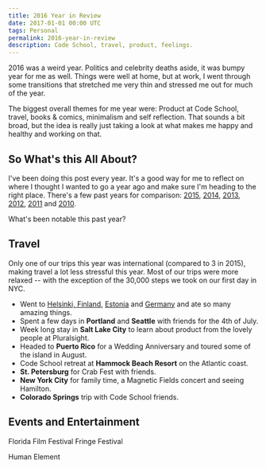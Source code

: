 ```yaml
---
title: 2016 Year in Review
date: 2017-01-01 00:00 UTC
tags: Personal
permalink: 2016-year-in-review
description: Code School, travel, product, feelings.
---
```


2016 was a weird year. Politics and celebrity deaths aside, it was bumpy year for me as well. Things were well at home, but at work, I went through some transitions that stretched me very thin and stressed me out for much of the year.

The biggest overall themes for me year were: Product at Code School, travel, books & comics, minimalism and self reflection. That sounds a bit broad, but the idea is really just taking a look at what makes me happy and healthy and working on that.

## So What's this All About?

I've been doing this post every year. It's a good way for me to reflect on where I thought I wanted to go a year ago and make sure I'm heading to the right place. There's a few past years for comparison: [2015](/articles/2015-year-in-review),
[2014](/articles/2014-year-in-review), [2013](/articles/2013-year-in-review), [2012](/articles/2012-year-in-review), [2011](/articles/2011-year-in-review) and [2010](/articles/2010-year-in-review).

What's been notable this past year?

## Travel

Only one of our trips this year was international (compared to 3 in 2015), making travel a lot less stressful this year. Most of our trips were more relaxed -- with the exception of the 30,000 steps we took on our first day in NYC.

* Went to [Helsinki, Finland](/photos/finland/helsinki), [Estonia](/photos/tallinn/estonia) and [Germany](/photos/germany/travel) and ate so many amazing things.
* Spent a few days in **Portland** and **Seattle** with friends for the 4th of July.
* Week long stay in **Salt Lake City** to learn about product from the lovely people at Pluralsight.
* Headed to **Puerto Rico** for a Wedding Anniversary and toured some of the island in August.
* Code School retreat at **Hammock Beach Resort** on the Atlantic coast.
* **St. Petersburg** for Crab Fest with friends.
* **New York City** for family time, a Magnetic Fields concert and seeing Hamilton.
* **Colorado Springs** trip with Code School friends.

## Events and Entertainment



Florida Film Festival
Fringe Festival



Human Element
